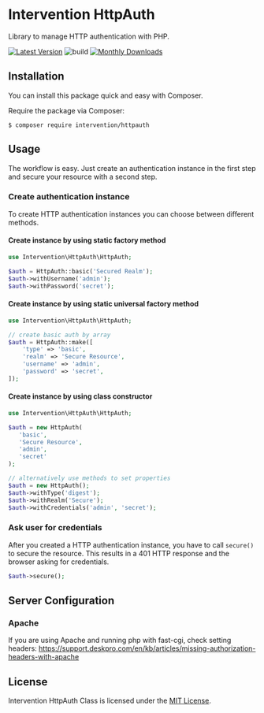 # Intervention HttpAuth

Library to manage HTTP authentication with PHP.

[![Latest Version](https://img.shields.io/packagist/v/intervention/httpauth.svg)](https://packagist.org/packages/intervention/httpauth)
![build](https://github.com/Intervention/httpauth/workflows/build/badge.svg)
[![Monthly Downloads](https://img.shields.io/packagist/dm/intervention/httpauth.svg)](https://packagist.org/packages/intervention/httpauth/stats)

## Installation

You can install this package quick and easy with Composer.

Require the package via Composer:

    $ composer require intervention/httpauth

## Usage

The workflow is easy. Just create an authentication instance in the first step and secure your resource with a second step.

### Create authentication instance

To create HTTP authentication instances you can choose between different methods.

#### Create instance by using static factory method

```php
use Intervention\HttpAuth\HttpAuth;

$auth = HttpAuth::basic('Secured Realm');
$auth->withUsername('admin');
$auth->withPassword('secret');
```

#### Create instance by using static universal factory method

```php
use Intervention\HttpAuth\HttpAuth;

// create basic auth by array
$auth = HttpAuth::make([
    'type' => 'basic',
    'realm' => 'Secure Resource',
    'username' => 'admin',
    'password' => 'secret',
]);
```

#### Create instance by using class constructor

```php
use Intervention\HttpAuth\HttpAuth;

$auth = new HttpAuth(
   'basic',
   'Secure Resource',
   'admin',
   'secret'
);

// alternatively use methods to set properties
$auth = new HttpAuth();
$auth->withType('digest');
$auth->withRealm('Secure');
$auth->withCredentials('admin', 'secret');
```

### Ask user for credentials

After you created a HTTP authentication instance, you have to call `secure()` to secure the resource. This results in a 401 HTTP response and the browser asking for credentials.

```php
$auth->secure();
```

## Server Configuration

### Apache

If you are using Apache and running php with fast-cgi, check setting headers:
https://support.deskpro.com/en/kb/articles/missing-authorization-headers-with-apache

## License

Intervention HttpAuth Class is licensed under the [MIT License](http://opensource.org/licenses/MIT).
